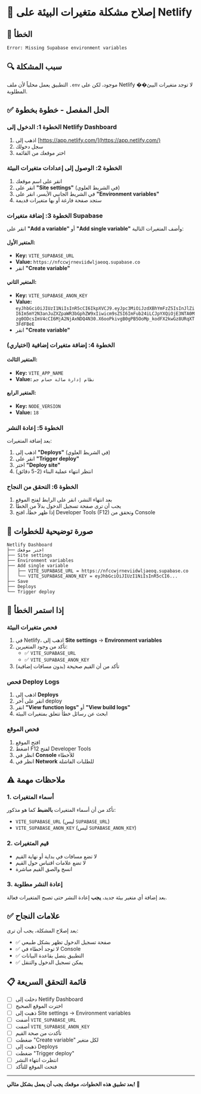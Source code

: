 # 🔧 إصلاح مشكلة متغيرات البيئة على Netlify

## 🚨 الخطأ

```
Error: Missing Supabase environment variables
```

## 🔍 سبب المشكلة

التطبيق يعمل محلياً لأن ملف `.env` موجود، لكن على Netlify لا توجد متغيرات البيئ�� المطلوبة.

## ✅ الحل المفصل - خطوة بخطوة

### الخطوة 1: الدخول إلى Netlify Dashboard

1. اذهب إلى [https://app.netlify.com/](https://app.netlify.com/)
2. سجل دخولك
3. اختر موقعك من القائمة

### الخطوة 2: الوصول إلى إعدادات متغيرات البيئة

1. انقر على اسم موقعك
2. انقر على **"Site settings"** (في الشريط العلوي)
3. في الشريط الجانبي الأيسر، انقر على **"Environment variables"**
4. ستجد صفحة فارغة أو بها متغيرات قديمة

### الخطوة 3: إضافة متغيرات Supabase

انقر على **"Add a variable"** أو **"Add single variable"** وأضف المتغيرات التالية:

#### المتغير الأول:

- **Key:** `VITE_SUPABASE_URL`
- **Value:** `https://nfccwjrneviidwljaeoq.supabase.co`
- انقر **"Create variable"**

#### المتغير الثاني:

- **Key:** `VITE_SUPABASE_ANON_KEY`
- **Value:** `eyJhbGciOiJIUzI1NiIsInR5cCI6IkpXVCJ9.eyJpc3MiOiJzdXBhYmFzZSIsInJlZiI6Im5mY2N3anJuZXZpaWR3bGphZW9xIiwicm9sZSI6ImFub24iLCJpYXQiOjE3NTA0Mzg0ODcsImV4cCI6MjA2NjAxNDQ4N30.X6ooPkivgB0gPB5OoMp_kodFX2kwGz8URqXT3FdFBeE`
- انقر **"Create variable"**

### الخطوة 4: إضافة متغيرات إضافية (اختياري)

#### المتغير الثالث:

- **Key:** `VITE_APP_NAME`
- **Value:** `نظام إدارة صالة حسام جم`

#### المتغير الرابع:

- **Key:** `NODE_VERSION`
- **Value:** `18`

### الخطوة 5: إعادة النشر

بعد إضافة المتغيرات:

1. اذهب إلى **"Deploys"** (في الشريط العلوي)
2. انقر على **"Trigger deploy"**
3. اختر **"Deploy site"**
4. انتظر انتهاء عملية البناء (2-5 دقائق)

### الخطوة 6: التحقق من النجاح

1. بعد انتهاء النشر، انقر على الرابط لفتح الموقع
2. يجب أن ترى صفحة تسجيل الدخول بدلاً من الخطأ
3. إذا ظهر خطأ، افتح Developer Tools (F12) وتحقق من Console

## 🎯 صورة توضيحية للخطوات

```
Netlify Dashboard
├── اختر موقعك
├── Site settings
├── Environment variables
├── Add single variable
│   ├── VITE_SUPABASE_URL = https://nfccwjrneviidwljaeoq.supabase.co
│   └── VITE_SUPABASE_ANON_KEY = eyJhbGciOiJIUzI1NiIsInR5cCI6...
├── Save
├── Deploys
└── Trigger deploy
```

## 🔄 إذا استمر الخطأ

### فحص متغيرات البيئة

1. في Netlify، اذهب إلى **Site settings** → **Environment variables**
2. تأكد من وجود المتغيرين:
   - ✅ `VITE_SUPABASE_URL`
   - ✅ `VITE_SUPABASE_ANON_KEY`
3. تأكد من أن القيم صحيحة (بدون مسافات إضافية)

### فحص Deploy Logs

1. اذهب إلى **Deploys**
2. انقر على آخر deploy
3. انقر **"View function logs"** أو **"View build logs"**
4. ابحث عن رسائل خطأ تتعلق بمتغيرات البيئة

### فحص الموقع

1. افتح الموقع
2. اضغط F12 لفتح Developer Tools
3. انظر في **Console** للأخطاء
4. انظر في **Network** للطلبات الفاشلة

## ⚠️ ملاحظات مهمة

### 1. أسماء المتغيرات

تأكد من أن أسماء المتغيرات **بالضبط** كما هو مذكور:

- `VITE_SUPABASE_URL` (ليس `SUPABASE_URL`)
- `VITE_SUPABASE_ANON_KEY` (ليس `SUPABASE_ANON_KEY`)

### 2. قيم المتغيرات

- لا تضع مسافات في بداية أو نهاية القيم
- لا تضع علامات اقتباس حول القيم
- انسخ والصق القيم مباشرة

### 3. إعادة النشر مطلوبة

بعد إضافة أي متغير بيئة جديد، **يجب** إعادة النشر حتى تصبح المتغيرات فعالة.

## ✅ علامات النجاح

بعد إصلاح المشكلة، يجب أن ترى:

- ✅ صفحة تسجيل الدخول تظهر بشكل طبيعي
- ✅ لا توجد أخطاء في Console
- ✅ التطبيق يتصل بقاعدة البيانات
- ✅ يمكن تسجيل الدخول والتنقل

## 📋 قائمة التحقق السريعة

- [ ] دخلت إلى Netlify Dashboard
- [ ] اخترت الموقع الصحيح
- [ ] ذهبت إلى Site settings → Environment variables
- [ ] أضفت `VITE_SUPABASE_URL`
- [ ] أضفت `VITE_SUPABASE_ANON_KEY`
- [ ] تأكدت من صحة القيم
- [ ] ضغطت "Create variable" لكل متغير
- [ ] ذهبت إلى Deploys
- [ ] ضغطت "Trigger deploy"
- [ ] انتظرت انتهاء النشر
- [ ] فتحت الموقع للتأكد

---

**بعد تطبيق هذه الخطوات، موقعك يجب أن يعمل بشكل مثالي! 🎉**
